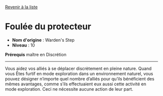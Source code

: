 [Revenir à la liste](..)

# Foulée du protecteur

 * **Nom d'origine** : Warden's Step
 * **Niveau** : 10


<p><strong>Prérequis</strong> maître en Discrétion</p>
<hr>
<p>Vous aidez vos alliés à se déplacer discrètement en pleine nature. Quand vous Êtes furtif en mode exploration dans un environnement naturel, vous pouvez désigner n’importe quel nombre d’alliés pour qu’ils bénéficient des mêmes avantages, comme s’ils effectuaient eux aussi cette activité en mode exploration. Ceci ne nécessite aucune action de leur part.</p>